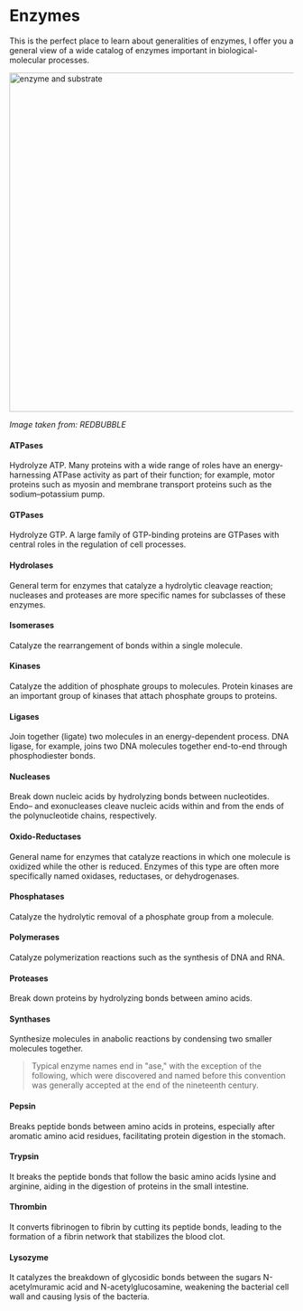 # Enzymes
This is the perfect place to learn about generalities of enzymes, I offer you a general view of a wide catalog of enzymes important in biological-molecular processes.

<img src="https://i.postimg.cc/sxsCSBQx/enzyme.jpg" alt="enzyme and substrate" width="600"/>

*Image taken from: REDBUBBLE*

#### **ATPases**
Hydrolyze ATP. Many proteins with a wide range of roles have an energy-harnessing ATPase activity as part of their function; for example, motor proteins such as myosin and membrane transport proteins such as the sodium–potassium pump.

#### **GTPases**
Hydrolyze GTP. A large family of GTP-binding proteins are GTPases with central roles in the regulation of cell processes.

#### **Hydrolases**
General term for enzymes that catalyze a hydrolytic cleavage reaction; nucleases and proteases are more specific names for subclasses of these enzymes.

#### **Isomerases**
Catalyze the rearrangement of bonds within a single molecule.

#### **Kinases**
Catalyze the addition of phosphate groups to molecules. Protein kinases are an important group of kinases that attach phosphate groups to proteins.

#### **Ligases**
Join together (ligate) two molecules in an energy-dependent process. DNA ligase, for example, joins two DNA molecules together end-to-end through phosphodiester bonds.

#### **Nucleases**
Break down nucleic acids by hydrolyzing bonds between nucleotides. Endo– and exonucleases cleave nucleic acids within and from the ends of the polynucleotide chains, respectively.

#### **Oxido-Reductases**
General name for enzymes that catalyze reactions in which one molecule is oxidized while the other is reduced. Enzymes of this type are often more specifically named oxidases, reductases, or dehydrogenases.

#### **Phosphatases**
Catalyze the hydrolytic removal of a phosphate group from a molecule.

#### **Polymerases**
Catalyze polymerization reactions such as the synthesis of DNA and RNA.

#### **Proteases**
Break down proteins by hydrolyzing bonds between amino acids.

#### **Synthases**
Synthesize molecules in anabolic reactions by condensing two smaller molecules together.

>Typical enzyme names end in "ase," with the exception of the following, which were discovered and named before this convention was generally accepted at the end of the nineteenth century.

#### **Pepsin**
Breaks peptide bonds between amino acids in proteins, especially after aromatic amino acid residues, facilitating protein digestion in the stomach.

#### **Trypsin**
It breaks the peptide bonds that follow the basic amino acids lysine and arginine, aiding in the digestion of proteins in the small intestine.

#### **Thrombin**
It converts fibrinogen to fibrin by cutting its peptide bonds, leading to the formation of a fibrin network that stabilizes the blood clot.

#### **Lysozyme**
It catalyzes the breakdown of glycosidic bonds between the sugars N-acetylmuramic acid and N-acetylglucosamine, weakening the bacterial cell wall and causing lysis of the bacteria.
